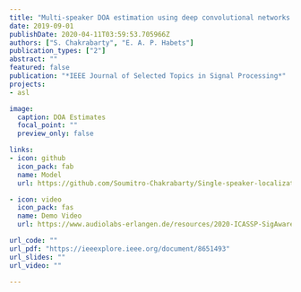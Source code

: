 ```yaml
---
title: "Multi-speaker DOA estimation using deep convolutional networks trained with noise signals"
date: 2019-09-01
publishDate: 2020-04-11T03:59:53.705966Z
authors: ["S. Chakrabarty", "E. A. P. Habets"]
publication_types: ["2"]
abstract: ""
featured: false
publication: "*IEEE Journal of Selected Topics in Signal Processing*"
projects:
- asl

image:
  caption: DOA Estimates
  focal_point: ""
  preview_only: false

links:
- icon: github
  icon_pack: fab
  name: Model
  url: https://github.com/Soumitro-Chakrabarty/Single-speaker-localization

- icon: video
  icon_pack: fas
  name: Demo Video
  url: https://www.audiolabs-erlangen.de/resources/2020-ICASSP-SigAwareDOA

url_code: ""
url_pdf: "https://ieeexplore.ieee.org/document/8651493"
url_slides: ""
url_video: ""

---
```



